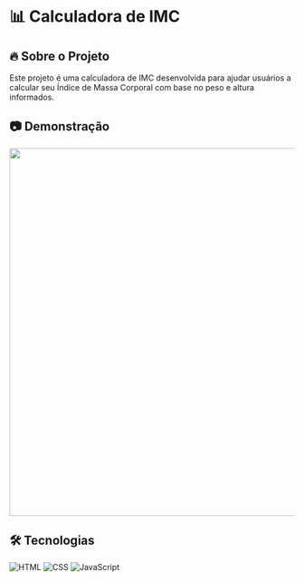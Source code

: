 # 📊 Calculadora de IMC  


## 🔥 Sobre o Projeto  
Este projeto é uma calculadora de IMC desenvolvida para ajudar usuários a calcular seu Índice de Massa Corporal com base no peso e altura informados.  

## 📷 Demonstração  
<p align="center" >
 
<img src="https://github.com/Flira07/Calculo-IMC/blob/main/Detalha%20da%20C%C3%A1lculadora.png" width="650">

</p>

## 🛠 Tecnologias  

 ![HTML](https://img.shields.io/badge/HTML5-E34F26?style=for-the-badge&logo=html5&logoColor=white)   ![CSS](https://img.shields.io/badge/CSS3-1572B6?style=for-the-badge&logo=css3&logoColor=white)   ![JavaScript](https://img.shields.io/badge/JavaScript-F7DF1E?style=for-the-badge&logo=javascript&logoColor=black)  



